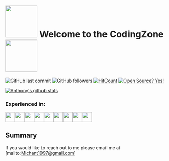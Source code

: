 # <img src="https://media0.giphy.com/media/jQoMk4rOThGxC9EmaV/giphy.gif?cid=ecf05e4744739cd01b6f2f0e802b43115b35e4beb59e4a47&rid=giphy.gif" width="100"> Welcome to the CodingZone <img src="https://media0.giphy.com/media/jQoMk4rOThGxC9EmaV/giphy.gif?cid=ecf05e4744739cd01b6f2f0e802b43115b35e4beb59e4a47&rid=giphy.gif" width="100"> 


![GitHub last commit](https://img.shields.io/github/last-commit/epicgibbon/epicgibbon)
![GitHub followers](https://img.shields.io/github/followers/epicgibbon)
[![HitCount](http://hits.dwyl.com/epicgibbon/epicgibbon.svg)](http://hits.dwyl.com/epicgibbon/epicgibbon)
[![Open Source? Yes!](https://badgen.net/badge/Open%20Source%20%3F/Yes%21/blue?icon=github)](https://github.com/Naereen/badges/)

[![Anthony's github stats](https://github-readme-stats.vercel.app/api?username=EpicGibbon&show_icons=true&title_color=fff&icon_color=79ff97&text_color=9f9f9f&bg_color=151515)](https://github.com/EpicGibbon)

### Experienced in: 
<img src="https://media0.giphy.com/media/IdyAQJVN2kVPNUrojM/giphy.gif?cid=ecf05e4739b221921255fe7688d20bd5e6bcd48df8196cd8&rid=giphy.gif" width="30"><img src="https://media0.giphy.com/media/XAxylRMCdpbEWUAvr8/giphy.gif?cid=ecf05e479d033a872a76fd0cbe620390d87674dc78d59e11&rid=giphy.gif" width="30"><img src="https://media1.giphy.com/media/fsEaZldNC8A1PJ3mwp/giphy.gif?cid=ecf05e47osau5ufr4zufe2cvxjlupyqsi64w8osfj8ii342s&rid=giphy.gif" width="30"><img src="https://media3.giphy.com/media/Sr8xDpMwVKOHUWDVRD/giphy.gif?cid=ecf05e47f024f0a1071676b713e8b655ef580a27ca4b4bfa&rid=giphy.gif" width="30"><img src="https://media3.giphy.com/media/ln7z2eWriiQAllfVcn/giphy.gif?cid=ecf05e47r52y6q690l28ve1tauc517mg9evvnm3i452li21g&rid=giphy.gif" width="30"><img src="https://media1.giphy.com/media/eNAsjO55tPbgaor7ma/giphy.gif?cid=ecf05e4744739cd01b6f2f0e802b43115b35e4beb59e4a47&rid=giphy.gif" width="30"><img src="https://media2.giphy.com/media/kdFc8fubgS31b8DsVu/giphy.gif?cid=ecf05e479f79caca77651718a5da653094cbe344fa359051&rid=giphy.gif" width="30"><img src="https://media2.giphy.com/media/kH1DBkPNyZPOk0BxrM/giphy.gif?cid=ecf05e478e400e72c6d7d1beb9e214702fd104bed3c4b282&rid=giphy.gif" width="30"><img src="https://media0.giphy.com/media/KzJkzjggfGN5Py6nkT/giphy.gif?cid=ecf05e47d3ac6a8c2a5b6d2f3f5a04083b4374b8d75c2b05&rid=giphy.gif" width="30">




## Summary
If you would like to reach out to me please email me at [mailto:Michant1997@gmail.com]

